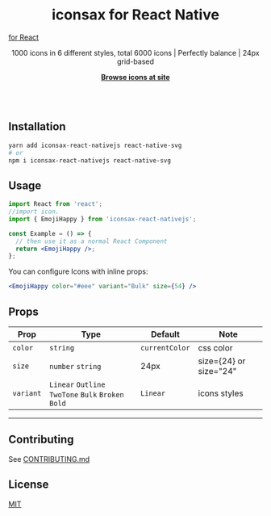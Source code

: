 <h1 align="center">iconsax for React Native</h1>

<a href="https://www.npmjs.com/package/iconsax-reactjs">for React</a>

<p align="center">
  1000 icons in 6 different styles, total 6000 icons | 
Perfectly balance | 
24px grid-based
<p>

<p align="center">
  <a href="https://iconsax.erfan.ee/"><strong>Browse icons at site</strong></a>
</p>

<br>
<br>

## Installation

```bash
yarn add iconsax-react-nativejs react-native-svg
# or
npm i iconsax-react-nativejs react-native-svg
```

## Usage

```jsx
import React from 'react';
//import icon.
import { EmojiHappy } from 'iconsax-react-nativejs';

const Example = () => {
  // then use it as a normal React Component
  return <EmojiHappy />;
};
```

You can configure Icons with inline props:

```jsx
<EmojiHappy color="#eee" variant="Bulk" size={54} />
```

## Props

| Prop      | Type                                                | Default        | Note                   |
| --------- | --------------------------------------------------- | -------------- | ---------------------- |
| `color`   | `string`                                            | `currentColor` | css color              |
| `size`    | `number` `string`                                   | 24px           | size={24} or size="24" |
| `variant` | `Linear` `Outline` `TwoTone` `Bulk` `Broken` `Bold` | `Linear`       | icons styles           |

---

## Contributing

See
<a href="https://github.com/rendinjast/iconsax-react/blob/main/CONTRIBUTING.md">CONTRIBUTING.md</a>

## License

<a href="https://github.com/rendinjast/iconsax-react/blob/main/LICENSE">MIT</a>
